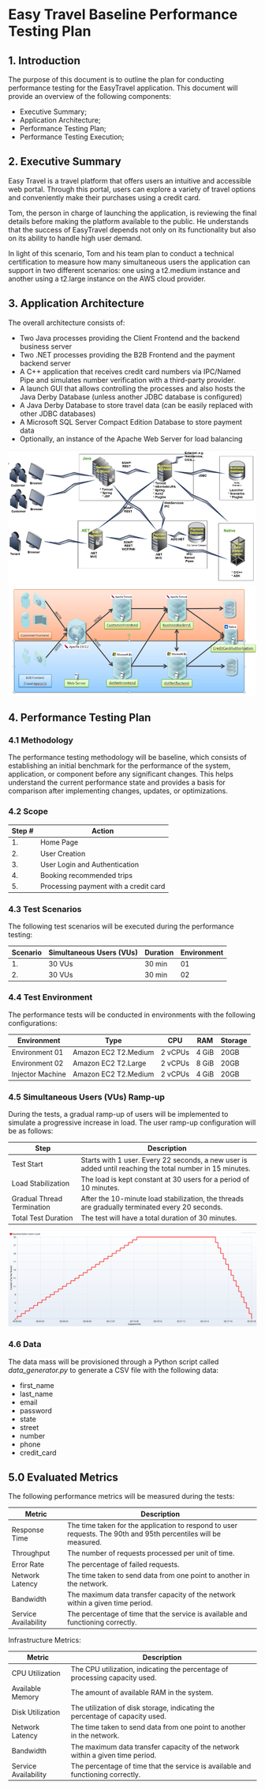 # Easy Travel Baseline Performance Testing Plan

## 1. Introduction
The purpose of this document is to outline the plan for conducting performance testing for the EasyTravel application. This document will provide an overview of the following components:
- Executive Summary;
- Application Architecture;
- Performance Testing Plan;
- Performance Testing Execution;

## 2. Executive Summary
Easy Travel is a travel platform that offers users an intuitive and accessible web portal. Through this portal, users can explore a variety of travel options and conveniently make their purchases using a credit card.

Tom, the person in charge of launching the application, is reviewing the final details before making the platform available to the public. He understands that the success of EasyTravel depends not only on its functionality but also on its ability to handle high user demand.

In light of this scenario, Tom and his team plan to conduct a technical certification to measure how many simultaneous users the application can support in two different scenarios: one using a t2.medium instance and another using a t2.large instance on the AWS cloud provider.

## 3. Application Architecture
The overall architecture consists of:

- Two Java processes providing the Client Frontend and the backend business server
- Two .NET processes providing the B2B Frontend and the payment backend server
- A C++ application that receives credit card numbers via IPC/Named Pipe and simulates number verification with a third-party provider.
- A launch GUI that allows controlling the processes and also hosts the Java Derby Database (unless another JDBC database is configured)
- A Java Derby Database to store travel data (can be easily replaced with other JDBC databases)
- A Microsoft SQL Server Compact Edition Database to store payment data
- Optionally, an instance of the Apache Web Server for load balancing

<div align="center">
    <img src="easyTravel-Technology-Architecture.png" alt="Performance Planning">

</div>

<div align="center">
    <img src="easyTravel_Architecture.png" alt="Performance Planning">

</div>

## 4. Performance Testing Plan

### 4.1 Methodology

The performance testing methodology will be baseline, which consists of establishing an initial benchmark for the performance of the system, application, or component before any significant changes. This helps understand the current performance state and provides a basis for comparison after implementing changes, updates, or optimizations.

### 4.2 Scope

| Step # | Action                                             |
|--------|----------------------------------------------------|
| 1.     | Home Page                                          |
| 2.     | User Creation                                      |
| 3.     | User Login and Authentication                      |
| 4.     | Booking recommended trips                          |
| 5.     | Processing payment with a credit card              |

### 4.3 Test Scenarios
The following test scenarios will be executed during the performance testing:

| Scenario | Simultaneous Users (VUs) | Duration | Environment |
|----------|-------------------------|----------|-------------|
| 1.       | 30 VUs                  | 30 min   | 01          |
| 2.       | 30 VUs                  | 30 min   | 02          |

### 4.4 Test Environment
The performance tests will be conducted in environments with the following configurations:

| Environment      | Type                  | CPU     | RAM         | Storage       |
|------------------|-----------------------|---------|-------------|---------------|
| Environment 01   | Amazon EC2 T2.Medium  | 2 vCPUs | 4 GiB       | 20GB          |
| Environment 02   | Amazon EC2 T2.Large   | 2 vCPUs | 8 GiB       | 20GB          |
| Injector Machine | Amazon EC2 T2.Medium  | 2 vCPUs | 4 GiB       | 20GB          |

### 4.5 Simultaneous Users (VUs) Ramp-up
During the tests, a gradual ramp-up of users will be implemented to simulate a progressive increase in load. The user ramp-up configuration will be as follows:

| Step                            | Description                                                                                                         |
|---------------------------------|---------------------------------------------------------------------------------------------------------------------|
| Test Start                      | Starts with 1 user. Every 22 seconds, a new user is added until reaching the total number in 15 minutes.           |
| Load Stabilization              | The load is kept constant at 30 users for a period of 10 minutes.                                                   |
| Gradual Thread Termination      | After the 10-minute load stabilization, the threads are gradually terminated every 20 seconds.                      |
| Total Test Duration             | The test will have a total duration of 30 minutes.                                                                  |

<div align="center">
    <img src="Baseline_Testing.png" alt="Performance Planning">

</div>

### 4.6 Data
The data mass will be provisioned through a Python script called *data_generator.py* to generate a CSV file with the following data:

- first_name
- last_name
- email
- password
- state
- street
- number
- phone
- credit_card

## 5.0 Evaluated Metrics
The following performance metrics will be measured during the tests:

| Metric                     | Description                                                                                                      |
|----------------------------|------------------------------------------------------------------------------------------------------------------|
| Response Time              | The time taken for the application to respond to user requests. The 90th and 95th percentiles will be measured. |
| Throughput                 | The number of requests processed per unit of time.                                                               |
| Error Rate                 | The percentage of failed requests.                                                                               |
| Network Latency            | The time taken to send data from one point to another in the network.                                             |
| Bandwidth                  | The maximum data transfer capacity of the network within a given time period.                                    |
| Service Availability       | The percentage of time that the service is available and functioning correctly.                                   |

Infrastructure Metrics:

| Metric                     | Description                                                                                                      |
|----------------------------|------------------------------------------------------------------------------------------------------------------|
| CPU Utilization            | The CPU utilization, indicating the percentage of processing capacity used.                                       |
| Available Memory           | The amount of available RAM in the system.                                                                       |
| Disk Utilization           | The utilization of disk storage, indicating the percentage of capacity used.                                      |
| Network Latency            | The time taken to send data from one point to another in the network.                                             |
| Bandwidth                  | The maximum data transfer capacity of the network within a given time period.                                    |
| Service Availability       | The percentage of time that the service is available and functioning correctly.                                   |
